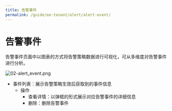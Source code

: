 ```yaml
---
title: 告警事件
permalink: /guide/ee-tenant/alert/alert-event/
---
```


# 告警事件

告警事件页面中以图表的方式将告警策略数据进行可视化，可从多维度对告警事件进行分析。

![02-alert_event.png](https://yunshan-guangzhou.oss-cn-beijing.aliyuncs.com/pub/pic/20230428644b440666e6f.png)

- 事件列表：展示告警策略生效后获取到的事件信息
  - 操作
    - 查看详情：以弹框的形式展示对应告警事件的详细信息
    - 删除：删除告警事件